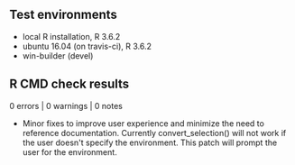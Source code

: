 ## Test environments
* local R installation, R 3.6.2
* ubuntu 16.04 (on travis-ci), R 3.6.2
* win-builder (devel)

## R CMD check results

0 errors | 0 warnings | 0 notes

* Minor fixes to improve user experience and minimize the need to reference documentation. Currently convert_selection() will not work if the user doesn't specify the environment. This patch will prompt the user for the environment.
